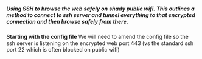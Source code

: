 ##### Using SSH to browse the web safely on shady public wifi. This outlines a method to connect to ssh server and tunnel everything to that encrypted connection and then browse safely from there.

**Starting with the config file**
We will need to amend the config file so the ssh server is listening on the encrypted web port 443 (vs the standard ssh port 22 which is often blocked on public wifi)
